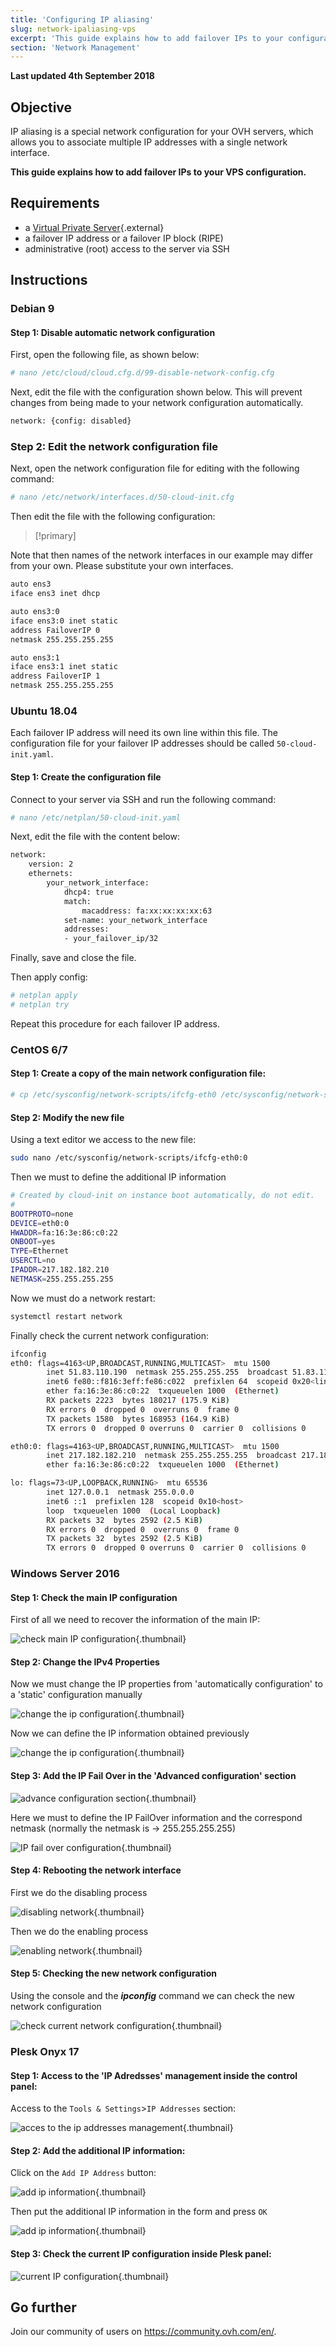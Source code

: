 ```yaml
---
title: 'Configuring IP aliasing'
slug: network-ipaliasing-vps
excerpt: 'This guide explains how to add failover IPs to your configuration'
section: 'Network Management'
---
```


**Last updated 4th September 2018**

## Objective

IP aliasing is a special network configuration for your OVH servers, which allows you to associate multiple IP addresses with a single network interface.

**This guide explains how to add failover IPs to your VPS configuration.**

## Requirements

* a [Virtual Private Server](https://www.ovh.co.uk/vps/){.external}
* a failover IP address or a failover IP block (RIPE)
* administrative (root) access to the server via SSH

## Instructions

### Debian 9

#### Step 1: Disable automatic network configuration

First, open the following file, as shown below:

```sh
# nano /etc/cloud/cloud.cfg.d/99-disable-network-config.cfg
```
Next, edit the file with the configuration shown below. This will prevent changes from being made to your network configuration automatically.

```sh
network: {config: disabled}
```

### Step 2: Edit the network configuration file

Next, open the network configuration file for editing with the following command:

```sh
# nano /etc/network/interfaces.d/50-cloud-init.cfg
```
Then edit the file with the following configuration:

> [!primary]
>
Note that then names of the network interfaces in our example may differ from your own. Please substitute your own interfaces.
>

```sh
auto ens3
iface ens3 inet dhcp

auto ens3:0
iface ens3:0 inet static
address FailoverIP 0
netmask 255.255.255.255

auto ens3:1
iface ens3:1 inet static
address FailoverIP 1
netmask 255.255.255.255
```

### Ubuntu 18.04

Each failover IP address will need its own line within this file. The configuration file for your failover IP addresses should be called `50-cloud-init.yaml`.

#### Step 1: Create the configuration file

Connect to your server via SSH and run the following command:

```sh
# nano /etc/netplan/50-cloud-init.yaml
```

Next, edit the file with the content below:

```sh
network:
    version: 2
    ethernets:
        your_network_interface:
            dhcp4: true
            match:
                macaddress: fa:xx:xx:xx:xx:63
            set-name: your_network_interface
            addresses:
            - your_failover_ip/32
```
Finally, save and close the file.

Then apply config:

```sh
# netplan apply
# netplan try
```

Repeat this procedure for each failover IP address.

### CentOS 6/7

#### Step 1: Create a copy of the main network configuration file:

```sh
# cp /etc/sysconfig/network-scripts/ifcfg-eth0 /etc/sysconfig/network-scripts/ifcfg-eth0:0
```
#### Step 2: Modify the new file

Using a text editor we access to the new file:

```sh
sudo nano /etc/sysconfig/network-scripts/ifcfg-eth0:0
```
Then we must to define the additional IP information

```sh
# Created by cloud-init on instance boot automatically, do not edit.
#
BOOTPROTO=none
DEVICE=eth0:0
HWADDR=fa:16:3e:86:c0:22
ONBOOT=yes
TYPE=Ethernet
USERCTL=no
IPADDR=217.182.182.210
NETMASK=255.255.255.255
```
Now we must do a network restart:

```sh
systemctl restart network
```
Finally check the current network configuration:

```sh
ifconfig
eth0: flags=4163<UP,BROADCAST,RUNNING,MULTICAST>  mtu 1500
        inet 51.83.110.190  netmask 255.255.255.255  broadcast 51.83.110.190
        inet6 fe80::f816:3eff:fe86:c022  prefixlen 64  scopeid 0x20<link>
        ether fa:16:3e:86:c0:22  txqueuelen 1000  (Ethernet)
        RX packets 2223  bytes 180217 (175.9 KiB)
        RX errors 0  dropped 0  overruns 0  frame 0
        TX packets 1580  bytes 168953 (164.9 KiB)
        TX errors 0  dropped 0 overruns 0  carrier 0  collisions 0

eth0:0: flags=4163<UP,BROADCAST,RUNNING,MULTICAST>  mtu 1500
        inet 217.182.182.210  netmask 255.255.255.255  broadcast 217.182.182.210
        ether fa:16:3e:86:c0:22  txqueuelen 1000  (Ethernet)

lo: flags=73<UP,LOOPBACK,RUNNING>  mtu 65536
        inet 127.0.0.1  netmask 255.0.0.0
        inet6 ::1  prefixlen 128  scopeid 0x10<host>
        loop  txqueuelen 1000  (Local Loopback)
        RX packets 32  bytes 2592 (2.5 KiB)
        RX errors 0  dropped 0  overruns 0  frame 0
        TX packets 32  bytes 2592 (2.5 KiB)
        TX errors 0  dropped 0 overruns 0  carrier 0  collisions 0
```

### Windows Server 2016

#### Step 1: Check the main IP configuration

First of all we need to recover the information of the main IP:

![check main IP configuration](images/image1.png){.thumbnail}

#### Step 2: Change the IPv4 Properties

Now we must change the IP properties from 'automatically configuration' to a 'static' configuration manually

![change the ip configuration](images/image2.png){.thumbnail}

Now we can define the IP information obtained previously

![change the ip configuration](images/image3.png){.thumbnail}

#### Step 3: Add the IP Fail Over in the 'Advanced configuration' section

![advance configuration section](images/image4.png){.thumbnail}

Here we must to define the IP FailOver information and the correspond netmask (normally the netmask is -> 255.255.255.255)

![IP fail over configuration](images/image5.png){.thumbnail}

#### Step 4: Rebooting the network interface

First we do the disabling process

![disabling network](images/image6.png){.thumbnail}

Then we do the enabling process

![enabling network](images/image7.png){.thumbnail}

#### Step 5: Checking the new network configuration

Using the console and the ___ipconfig___ command we can check the new network configuration

![check current network configuration](images/image8.png){.thumbnail}

### Plesk Onyx 17

#### Step 1: Access to the 'IP Adredsses' management inside the control panel:

Access to the ```Tools & Settings```>```IP Addresses``` section:

![acces to the ip addresses management](images/pleskip1.png){.thumbnail}

#### Step 2: Add the additional IP information:

Click on the ``Add IP Address`` button:

![add ip information](images/pleskip2.png){.thumbnail}

Then put the additional IP information in the form and press ```OK```

![add ip information](images/pleskip3.png){.thumbnail}

#### Step 3: Check the current IP configuration inside Plesk panel:

![current IP configuration](images/pleskip4.png){.thumbnail}
 
## Go further

Join our community of users on <https://community.ovh.com/en/>.
